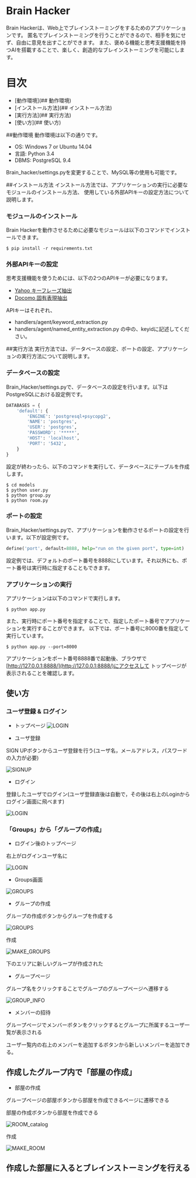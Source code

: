 # Brain	Hacker
Brain Hackerは、Web上でブレインストーミングをするためのアプリケーションです。
匿名でブレインストーミングを行うことができるので、相手を気にせず、自由に意見を出すことができます。
また、褒める機能と思考支援機能を持つAIを搭載することで、楽しく、創造的なブレインストーミングを可能にします。

# 目次
* [動作環境](## 動作環境)
* [インストール方法](## インストール方法)
* [実行方法](## 実行方法)
* [使い方](## 使い方)

##動作環境
動作環境は以下の通りです。
* OS: Windows 7 or Ubuntu 14.04
* 言語: Python 3.4
* DBMS: PostgreSQL 9.4

Brain_hacker/settings.pyを変更することで、MySQL等の使用も可能です。

##インストール方法
インストール方法では、アプリケーションの実行に必要なモジュールのインストール方法、
使用している外部APIキーの設定方法について説明します。

### モジュールのインストール
Brain Hackerを動作させるために必要なモジュールは以下のコマンドでインストールできます。
```shell
$ pip install -r requirements.txt
```

### 外部APIキーの設定
思考支援機能を使うためには、以下の2つのAPIキーが必要になります。
* [Yahoo キーフレーズ抽出](http://developer.yahoo.co.jp/webapi/jlp/keyphrase/v1/extract.html)
* [Docomo 固有表現抽出](https://dev.smt.docomo.ne.jp/?p=docs.api.page&api_name=language_analysis&p_name=api_2#tag01)

APIキーはそれぞれ、
* handlers/agent/keyword_extraction.py
* handlers/agent/named_entity_extraction.py
の中の、keyidに記述してください。


##実行方法
実行方法では、データベースの設定、ポートの設定、アプリケーションの実行方法について説明します。
### データベースの設定
Brain_Hacker/settings.pyで、データベースの設定を行います。以下はPostgreSQLにおける設定例です。
```python
DATABASES = {
    'default': {
        'ENGINE': 'postgresql+psycopg2',
        'NAME': 'postgres',
        'USER': 'postgres',
        'PASSWORD': '*****',
        'HOST': 'localhost',
        'PORT': '5432',
    }
}
```

設定が終わったら、以下のコマンドを実行して、データベースにテーブルを作成します。
```shell
$ cd models
$ python user.py
$ python group.py
$ python room.py
```


### ポートの設定
Brain_Hacker/settings.pyで、アプリケーションを動作させるポートの設定を行います。以下が設定例です。
```python
define('port', default=8888, help="run on the given port", type=int)
```
設定例では、デフォルトのポート番号を8888にしています。それ以外にも、ポート番号は実行時に指定することもできます。

### アプリケーションの実行
アプリケーションは以下のコマンドで実行します。
```shell
$ python app.py
```
また、実行時にポート番号を指定することで、指定したポート番号でアプリケーションを実行することができます。
以下では、ポート番号に8000番を指定して実行しています。
```shell
$ python app.py --port=8000
```
アプリケーションをポート番号8888番で起動後、ブラウザで[http://127.0.0.1:8888/](http://127.0.0.1:8888/)にアクセスして
トップページが表示されることを確認します。


## 使い方
### ユーザ登録 & ログイン
* トップページ
![LOGIN](https://raw.github.com/wiki/Hironsan/Brain_Hacker/images/01_BrainHacker_TopPage.GIF)

* ユーザ登録

SIGN UPボタンからユーザ登録を行う(ユーザ名，メールアドレス，パスワードの入力が必要)

![SIGNUP](https://raw.github.com/wiki/Hironsan/Brain_Hacker/images/02_signup.png)

* ログイン

登録したユーザでログイン(ユーザ登録直後は自動で，その後は右上のLoginからログイン画面に飛べます)

![LOGIN](https://raw.github.com/wiki/Hironsan/Brain_Hacker/images/03_login.png)

### 「Groups」から「グループの作成」
* ログイン後のトップページ

右上がログインユーザ名に

![LOGIN](https://raw.github.com/wiki/Hironsan/Brain_Hacker/images/04_after_login.png)

* Groups画面

![GROUPS](https://raw.github.com/wiki/Hironsan/Brain_Hacker/images/08group.png)

* グループの作成

グループの作成ボタンからグループを作成する

![GROUPS](https://raw.github.com/wiki/Hironsan/Brain_Hacker/images/09_make_group.png)

作成

![MAKE_GROUPS](https://raw.github.com/wiki/Hironsan/Brain_Hacker/images/make_group.png)

下のエリアに新しいグループが作成された

* グループページ

グループ名をクリックすることでグループのグループページへ遷移する

![GROUP_INFO](https://raw.github.com/wiki/Hironsan/Brain_Hacker/images/10_groupinfo.png)

* メンバーの招待

グループページでメンバーボタンをクリックするとグループに所属するユーザ一覧が表示される

ユーザ一覧内の右上のメンバーを追加するボタンから新しいメンバーを追加できる。

## 作成したグループ内で「部屋の作成」

* 部屋の作成

グループページの部屋ボタンから部屋を作成できるページに遷移できる

部屋の作成ボタンから部屋を作成できる

![ROOM_catalog](https://raw.github.com/wiki/Hironsan/Brain_Hacker/images/make_room.png)

作成

![MAKE_ROOM](https://raw.github.com/wiki/Hironsan/Brain_Hacker/images/room.png)


## 作成した部屋に入るとブレインストーミングを行える

